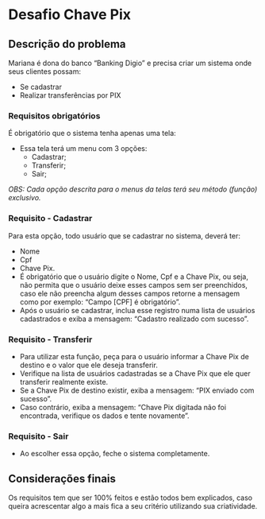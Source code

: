 # Desafio Chave Pix

## Descrição do problema
Mariana é dona do banco “Banking Digio” e precisa criar um sistema onde seus clientes possam:
  - Se cadastrar
  - Realizar transferências por PIX
 
### Requisitos obrigatórios
É obrigatório que o sistema tenha apenas uma tela:

- Essa tela terá um menu com 3 opções:
  - Cadastrar;
  - Transferir;
  - Sair;

*OBS: Cada opção descrita para o menus da telas terá seu método (função) exclusivo.*

### Requisito - Cadastrar
Para esta opção, todo usuário que se cadastrar no sistema, deverá ter:

  - Nome
  - Cpf
  - Chave Pix.
- É obrigatório que o usuário digite o Nome, Cpf e a Chave Pix, ou seja, não permita que o usuário deixe esses campos sem ser preenchidos, caso ele não preencha algum desses campos retorne a mensagem como por exemplo: “Campo [CPF] é obrigatório”.
- Após o usuário se cadastrar, inclua esse registro numa lista de usuários cadastrados e exiba a mensagem: “Cadastro realizado com sucesso”.

### Requisito - Transferir
- Para utilizar esta função, peça para o usuário informar a Chave Pix de destino e o valor que ele deseja transferir.
- Verifique na lista de usuários cadastradas se a Chave Pix que ele quer transferir realmente existe.
- Se a Chave Pix de destino existir, exiba a mensagem: “PIX enviado com sucesso”.
- Caso contrário, exiba a mensagem: “Chave Pix digitada não foi encontrada, verifique os dados e tente novamente”.

### Requisito - Sair
- Ao escolher essa opção, feche o sistema completamente.

## Considerações finais
Os requisitos tem que ser 100% feitos e estão todos bem explicados, caso queira acrescentar algo a mais fica a seu critério utilizando sua criatividade.
